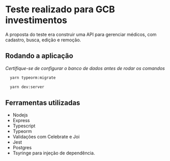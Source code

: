 # Teste realizado para GCB investimentos

A proposta do teste era construir uma API para gerenciar médicos, com cadastro, busca, edição e remoção.

## Rodando a aplicação
*Certifique-se de configurar o banco de dados antes de rodar os comandos*

```bash
  yarn typeorm:migrate

  yarn dev:server
```

## Ferramentas utilizadas

 - Nodejs
 - Express
 - Typescript
 - Typeorm
 - Validações com Celebrate e Joi
 - Jest
 - Postgres
 - Tsyringe para injeção de dependência.
